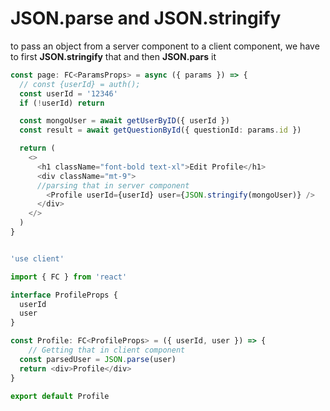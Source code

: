 # JSON.parse and JSON.stringify

to pass an object from a server component to a client component, we have to first __JSON.stringify__ that and then __JSON.pars__ it

```typescript
const page: FC<ParamsProps> = async ({ params }) => {
  // const {userId} = auth();
  const userId = '12346'
  if (!userId) return

  const mongoUser = await getUserByID({ userId })
  const result = await getQuestionById({ questionId: params.id })

  return (
    <>
      <h1 className="font-bold text-xl">Edit Profile</h1>
      <div className="mt-9">
      //parsing that in server component
        <Profile userId={userId} user={JSON.stringify(mongoUser)} />
      </div>
    </>
  )
}


'use client'

import { FC } from 'react'

interface ProfileProps {
  userId
  user
}

const Profile: FC<ProfileProps> = ({ userId, user }) => {
    // Getting that in client component
  const parsedUser = JSON.parse(user)
  return <div>Profile</div>
}

export default Profile

```
